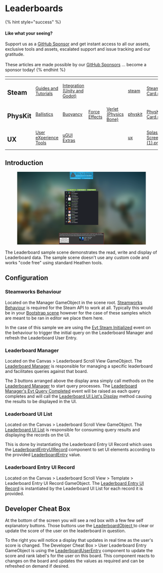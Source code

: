 # Leaderboards

{% hint style="success" %}
#### Like what your seeing?

Support us as a [GitHub Sponsor](../../../../become-a-sponsor/) and get instant access to all our assets, exclusive tools and assets, escalated support and issue tracking and our gratitude.\
\
These articles are made possible by our [GitHub Sponsors](../../../../become-a-sponsor/) ... become a sponsor today!
{% endhint %}

<table data-view="cards"><thead><tr><th></th><th></th><th></th><th></th><th></th><th data-hidden data-card-target data-type="content-ref"></th><th data-hidden data-card-cover data-type="files"></th></tr></thead><tbody><tr><td><h2>Steam</h2></td><td><a href="../../../../company/steam/">Guides and Tutorials</a></td><td><a href="../../">Integration (Unity and Godot)</a></td><td></td><td></td><td><a href="../../../../company/steam/">steam</a></td><td><a href="../../../../.gitbook/assets/Steamworks Card.png">Steamworks Card.png</a></td></tr><tr><td><h2>PhysKit</h2></td><td><a href="../../../physkit/learning/sample-scenes/1-ballistic-basics.md">Ballistics</a></td><td><a href="../../../physkit/learning/sample-scenes/1-buoyancy-example.md">Buoyancy</a></td><td><a href="../../../physkit/learning/sample-scenes/1-force-effect-fields.md">Force Effects</a></td><td><a href="../../../physkit/learning/sample-scenes/2-verlet-spring-skinned-mesh.md">Verlet (Physics Bone)</a></td><td><a href="../../../physkit/">physkit</a></td><td><a href="../../../../.gitbook/assets/PhysKit Card.png">PhysKit Card.png</a></td></tr><tr><td><h2>UX</h2></td><td><a href="../../../ux/learning/core-concepts/">User eXperience Tools</a></td><td><a href="../../../ux/learning/ugui-extras/">uGUI Extras</a></td><td></td><td></td><td><a href="../../../ux/">ux</a></td><td><a href="../../../../.gitbook/assets/Splash Screen (1).png">Splash Screen (1).png</a></td></tr></tbody></table>

## Introduction

<figure><img src="../../../../.gitbook/assets/image (1) (5).png" alt=""><figcaption></figcaption></figure>

The Leaderboard sample scene demonstrates the read, write and display of Leaderboard data. The sample scene doesn't use any custom code and works "code free" using standard Heathen tools.

## Configuration

### Steamworks Behaviour

Located on the Manager GameObject in the scene root. [Steamworks Behaviour](../components/steamworks-behaviour.md) is required for the Steam API to work at all. Typically this would be in your [Bootstrap scene](../../../../company/design/bootstrap-scene.md) however for the case of these samples which are meant to be ran in editor we place them here.

In the case of this sample we are using the [Evt Steam Initialized](../components/steamworks-behaviour.md#evt-steam-initialized) event on the behaviour to trigger the initial query on the Leaderboard Manager and refresh the Leaderboard User Entry.

### Leaderboard Manager

Located on the Canvas > Leaderboard Scroll View GameObject. The[ Leaderboard Manager](../components/leaderboard-manager.md) is responsible for managing a specific leaderboard and facilitates queries against that board.

The 3 buttons arranged above the display area simply call methods on the [Leaderboard Manager](../components/leaderboard-manager.md) to start query processes. The [Leaderboard Manager's Evt Query Completed](../components/leaderboard-manager.md#evtquerycompleted) event will be raised as each query completes and will call the [Leaderboard UI List's Display](../components/leaderboard-ui-list.md#display) method causing the results to be displayed in the UI.

### Leaderboard UI List

Located on the Canvas > Leaderboard Scroll View GameObject. The [Leaderboard UI List](../components/leaderboard-ui-list.md) is responsible for consuming query results and displaying the records on the UI.&#x20;

This is done by instantiating the Leaderboard Entry UI Record which uses the [LeaderboardEntryUIRecord](../components/leaderboard-entry-ui-record.md) component to set UI elements according to the provided [LeaderboardEntry](../../objects/leaderboard-entry.md) value.&#x20;

### Leaderboard Entry UI Record

Located on the Canvas > Leaderboard Scroll View > Template > Leaderboard Entry UI Record GameObject. The [Leaderboard Entry UI Record](../components/leaderboard-entry-ui-record.md) is instantiated by the Leaderboard UI List for each record it is provided.

## Developer Cheat Box

At the bottom of the screen you will see a red box with a few few self explanatory buttons. Those buttons use the [LeaderboardObject ](../scriptable-objects/leaderboard-object.md)to clear or update the score of the user on the leaderboard in question.

To the right you will notice a display that updates in real time as the user's score is changed. The Developer Cheat Box > User Leaderboard Entry GameObject is using the [LeaderboardUserEntry](../components/leaderboard-user-entry.md) component to update the score and rank label's for the user on this board. This component reacts to changes on the board and updates the values as required and can be refreshed on demand if desired.
